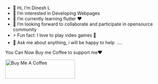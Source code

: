 - 👋 Hi, I’m Dinesh L
- 👀 I’m interested in Developing Webpages
- 🌱 I’m currently learning flutter ❤
- 👯 I’m looking forward to collaborate and participate in opensource community
- ⚡ Fun fact: I love to play video games 🤔
- 💬 Ask me about anything, i will be happy to help 
....
<!---
Dineshlokesh0406/Dineshlokesh0406 is a ✨ special ✨ repository because its `README.md` (this file) appears on your GitHub profile.
You can click the Preview link to take a look at your changes.
--->
You Can Now Buy me Coffee to support me❤️

<a href="https://www.buymeacoffee.com/dineshlokesh" target="_blank"><img src="https://cdn.buymeacoffee.com/buttons/v2/default-yellow.png" alt="Buy Me A Coffee" style="height: 60px !important;width: 217px !important;" ></a>
